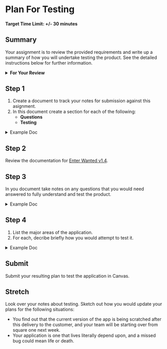 # Plan For Testing

#### Target Time Limit: +/- 30 minutes

## Summary

Your assignment is to review the provided requirements and write up a summary of
how you will undertake testing the product. See the detailed instructions below
for further information.

<details> <summary> <strong> For Your Review </strong> </summary>

If you're feeling uncertain on where to start in this project, look over the
following:

- Skills Practice:
  - <a href="./sp1.01.1.html" target="_blank">Hands on Testing</a>
  - <a href="./sp1.01.2.html" target="_blank">Document Review</a>
  - <a href="./sp1.01.3.html" target="_blank">Exploratory Testing</a>

</details>

## Step 1

1. Create a document to track your notes for submission against this asignment.
1. In this document create a section for each of the following:
   - **Questions**
   - **Testing**

<details> <summary> Example Doc </summary>

```
- Questions

- Testing

```

</details>

## Step 2

Review the documentation for
<a href="https://devmountain-qa.github.io/enter-wanted/1.4_README.html" target="_blank">Enter
Wanted v1.4</a>.

## Step 3

In you document take notes on any questions that you would need answered to
fully understand and test the product.

<details> <summary> Example Doc </summary>

```
- Questions
1. How do I...?
2. Why would a user...?
3. Where should...?

- Testing

```

</details>

## Step 4

1. List the major areas of the application.
1. For each, decribe briefly how you would attempt to test it.

<details> <summary> Example Doc </summary>

```
- Questions
1. How do I...?
2. Why would a user...?
3. Where should...?

- Testing
* (Some area)
    * I would test this area by doing x, y, and then z.
* (Some other area)
    * This I'd test the same, except a instead of x.
* etc...
```

</details>

## Submit

Submit your resulting plan to test the application in Canvas.

## Stretch

Look over your notes about testing. Sketch out how you would update your plans
for the following situations:

- You find out that the current version of the app is being scratched after this
  delivery to the customer, and your team will be starting over from square one
  next week.
- Your application is one that lives literally depend upon, and a missed bug
  could mean life or death.

